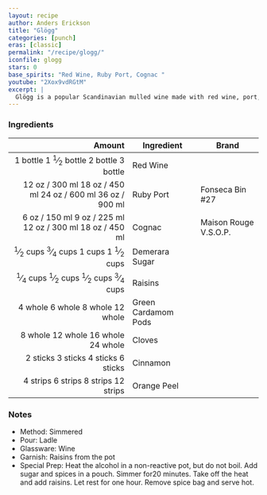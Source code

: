 ```yaml
---
layout: recipe
author: Anders Erickson
title: "Glögg"
categories: [punch]
eras: [classic]
permalink: "/recipe/glogg/"
iconfile: glogg
stars: 0
base_spirits: "Red Wine, Ruby Port, Cognac "
youtube: "2Xox9vdRGtM"
excerpt: |
  Glögg is a popular Scandinavian mulled wine made with red wine, port, spices, fruit and nuts. Make this comforting hot cocktail when the weather is cold to warm you up and lift your spirits.
---
```


### Ingredients

|    Amount | Ingredient          | Brand                 |
| --------: | ------------------- | --------------------- |
|  <span class="onex active">1 bottle </span> <span class="onehalfx">1 <sup>1</sup>&frasl;<sub>2</sub> bottle </span> <span class="twox">2 bottle </span> <span class="threex">3 bottle </span>| Red Wine            |
|     <span class="onex active">12 oz  / 300 ml</span> <span class="onehalfx">18 oz  / 450 ml</span> <span class="twox">24 oz  / 600 ml</span> <span class="threex">36 oz  / 900 ml</span>| Ruby Port           | Fonseca Bin #27       |
|      <span class="onex active">6 oz  / 150 ml</span> <span class="onehalfx">9 oz  / 225 ml</span> <span class="twox">12 oz  / 300 ml</span> <span class="threex">18 oz  / 450 ml</span>| Cognac              | Maison Rouge V.S.O.P. |
|  <span class="onex active"> <sup>1</sup>&frasl;<sub>2</sub> cups </span> <span class="onehalfx"> <sup>3</sup>&frasl;<sub>4</sub> cups </span> <span class="twox">1 cups </span> <span class="threex">1 <sup>1</sup>&frasl;<sub>2</sub> cups </span>| Demerara Sugar      |
| <span class="onex active"> <sup>1</sup>&frasl;<sub>4</sub> cups </span> <span class="onehalfx"> <sup>1</sup>&frasl;<sub>2</sub> cups </span> <span class="twox"> <sup>1</sup>&frasl;<sub>2</sub> cups </span> <span class="threex"> <sup>3</sup>&frasl;<sub>4</sub> cups </span>| Raisins             |
|   <span class="onex active">4 whole </span> <span class="onehalfx">6 whole </span> <span class="twox">8 whole </span> <span class="threex">12 whole </span>| Green Cardamom Pods |
|   <span class="onex active">8 whole </span> <span class="onehalfx">12 whole </span> <span class="twox">16 whole </span> <span class="threex">24 whole </span>| Cloves              |
|  <span class="onex active">2 sticks </span> <span class="onehalfx">3 sticks </span> <span class="twox">4 sticks </span> <span class="threex">6 sticks </span>| Cinnamon            |
|  <span class="onex active">4 strips </span> <span class="onehalfx">6 strips </span> <span class="twox">8 strips </span> <span class="threex">12 strips </span>| Orange Peel         |

### Notes

- Method: Simmered
- Pour: Ladle
- Glassware: Wine
- Garnish: Raisins from the pot
- Special Prep: Heat the alcohol in a non-reactive pot, but do not boil. Add sugar and spices in a pouch. Simmer for20 minutes. Take off the heat and add raisins. Let rest for one hour. Remove spice bag and serve hot.

    
<script type="application/ld+json">
{
  "@context": "https://schema.org",
  "@type": "Recipe",
  "author": {
    "@type": "Person",
    "name": "{{ page.author }}"
    },
  "image": "{%- for page in page.categories limit: 1 %}{% assign cat = site.data.categories | where: "slug", page | first %}{{ site.url }}{{ site.baseurl}}/assets/images/category_{{cat.slug}}.svg{% endfor -%}",
  "description": "{{ page.excerpt | strip_html | replace: '"', "'" }}",
  "recipeIngredient": [
  " 1 bottle Red Wine ",
  "12 oz Ruby Port",
  " 6 oz Cognac ",
  " 0.5 cups Demerara Sugar ",
  "0.25 cups Raisins",
  "4 whole Green Cardamom Pods",
  "8 whole Cloves ",
  " 2 sticks Cinnamon ",
  " 4 strips Orange Peel"
    ],
  "name": "{{ page.title }}",
  "recipeInstructions": [
    {
      "@type": "HowToStep",
      "text": "- Method: Simmered"
    },
    {
      "@type": "HowToStep",
      "text": "- Pour: Ladle"
    },
    {
      "@type": "HowToStep",
      "text": "- Glassware: Wine"
    },
    {
      "@type": "HowToStep",
      "text": "- Garnish: Raisins from the pot"
    },
    {
      "@type": "HowToStep",
      "text": "- Special Prep: Heat the alcohol in a non-reactive pot, but do not boil. Add sugar and spices in a pouch. Simmer for20 minutes. Take off the heat and add raisins. Let rest for one hour. Remove spice bag and serve hot."
    }
    ],
  "recipeYield": "1 cocktail",
  "recipeCategory": "cocktail",
  {% if page.stars and site.data.ratings[page.iconfile].ratings -%}"aggregateRating": 
   "@type": "AggregateRating",
   "ratingValue": "{%- include stars_metadata.html %},
   "bestRating": "5",
   "reviewCount": "2"}{%- endif %}
  "recipeCuisine": "global",
  "prepTime": "PT20M",
  "cookTime": "PT15S",
  "keywords": "{{ page.title }}, cocktail, {{ page.eras }}, {%- include category_metadata.html -%}, {%- include spirits_metadata.html -%}"
}
</script>

    